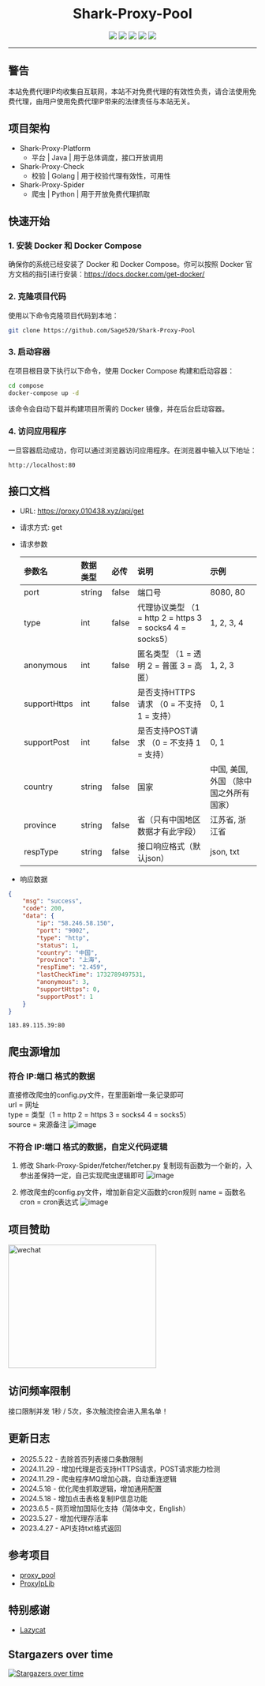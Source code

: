 <div align="center">
<h1 align="center">Shark-Proxy-Pool</h1>
<img src="https://img.shields.io/github/issues/Sage520/Shark-Proxy-Pool?color=8ab803">
<img src="https://img.shields.io/github/stars/Sage520/Shark-Proxy-Pool?color=cda619">
<img src="https://img.shields.io/github/forks/Sage520/Shark-Proxy-Pool?color=e97536">
<img src="https://img.shields.io/github/license/Sage520/Shark-Proxy-Pool?color=ff69b4">
<img src="https://img.shields.io/github/languages/code-size/Sage520/Shark-Proxy-Pool?color=7f2ace">
</div>

***

## 警告
本站免费代理IP均收集自互联网，本站不对免费代理的有效性负责，请合法使用免费代理，由用户使用免费代理IP带来的法律责任与本站无关。

## 项目架构
- Shark-Proxy-Platform
    - 平台 |  Java  | 用于总体调度，接口开放调用
- Shark-Proxy-Check
    - 校验 | Golang | 用于校验代理有效性，可用性
- Shark-Proxy-Spider
    - 爬虫 | Python | 用于开放免费代理抓取

## 快速开始
### 1. 安装 Docker 和 Docker Compose
确保你的系统已经安装了 Docker 和 Docker Compose。你可以按照 Docker 官方文档的指引进行安装：https://docs.docker.com/get-docker/

### 2. 克隆项目代码
使用以下命令克隆项目代码到本地：
```bash
git clone https://github.com/Sage520/Shark-Proxy-Pool
```

### 3. 启动容器
在项目根目录下执行以下命令，使用 Docker Compose 构建和启动容器：
```bash
cd compose
docker-compose up -d
```

该命令会自动下载并构建项目所需的 Docker 镜像，并在后台启动容器。

### 4. 访问应用程序
一旦容器启动成功，你可以通过浏览器访问应用程序。在浏览器中输入以下地址：
```
http://localhost:80
```

## 接口文档
* URL: https://proxy.010438.xyz/api/get
* 请求方式: get
* 请求参数

  | 参数名 | 数据类型 | 必传 | 说明 | 示例 |
  | :---|:---| :---| :--- | :--- |
  |port|string|false|端口号|8080, 80|
  |type|int|false|代理协议类型 （1 = http 2 = https 3 = socks4 4 = socks5）|1, 2, 3, 4|
  |anonymous|int|false|匿名类型 （1 = 透明 2 = 普匿 3 = 高匿）|1, 2, 3|
  |supportHttps|int|false|是否支持HTTPS请求 （0 = 不支持 1 = 支持）|0, 1|
  |supportPost|int|false|是否支持POST请求 （0 = 不支持 1 = 支持）|0, 1|
  |country|string|false|国家|中国, 美国, 外国 （除中国之外所有国家）|
  |province|string|false|省（只有中国地区数据才有此字段）|江苏省, 浙江省|
  |respType|string|false|接口响应格式（默认json）|json, txt|

* 响应数据
```json
{
    "msg": "success",
    "code": 200,
    "data": {
        "ip": "58.246.58.150",
        "port": "9002",
        "type": "http",
        "status": 1,
        "country": "中国",
        "province": "上海",
        "respTime": "2.459",
        "lastCheckTime": 1732789497531,
        "anonymous": 3,
        "supportHttps": 0,
        "supportPost": 1
    }
}
```

``` text
183.89.115.39:80
```

## 爬虫源增加
### 符合 IP:端口 格式的数据
直接修改爬虫的config.py文件，在里面新增一条记录即可  
url = 网址  
type = 类型（1 = http 2 = https 3 = socks4 4 = socks5）  
source = 来源备注
![image](./images/spider-add-1.png)

### 不符合 IP:端口 格式的数据，自定义代码逻辑
1. 修改 Shark-Proxy-Spider/fetcher/fetcher.py 复制现有函数为一个新的，入参出差保持一定，自己实现爬虫逻辑即可
![image](./images/spider-add-2.png)

2. 修改爬虫的config.py文件，增加新自定义函数的cron规则
name = 函数名
cron = cron表达式
![image](./images/spider-add-3.png)

## 项目赞助
<img src="./images/money-wechat.jpg" alt="wechat" title="wechat" width="300" height="250">

## 访问频率限制
接口限制并发 1秒 / 5次，多次触流控会进入黑名单！

## 更新日志
- 2025.5.22 - 去除首页列表接口条数限制
- 2024.11.29 - 增加代理是否支持HTTPS请求，POST请求能力检测
- 2024.11.29 - 爬虫程序MQ增加心跳，自动重连逻辑
- 2024.5.18 - 优化爬虫抓取逻辑，增加通用配置
- 2024.5.18 - 增加点击表格复制IP信息功能
- 2023.6.5 - 网页增加国际化支持（简体中文，English）
- 2023.5.27 - 增加代理存活率
- 2023.4.27 - API支持txt格式返回

## 参考项目
- [proxy_pool](https://github.com/jhao104/proxy_pool)
- [ProxyIpLib](https://github.com/jiangxianli/ProxyIpLib)

## 特别感谢
- [Lazycat](https://github.com/1054711110)

## Stargazers over time
[![Stargazers over time](https://starchart.cc/Sage520/Shark-Proxy-Pool.svg?variant=adaptive)](https://starchart.cc/Sage520/Shark-Proxy-Pool)
